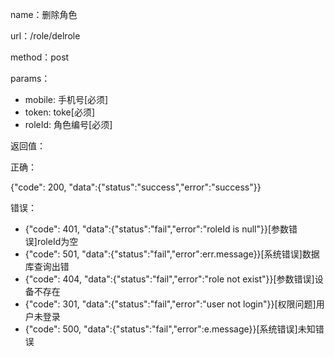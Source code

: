 name：删除角色

url：/role/delrole

method：post

params：

* mobile: 手机号[必须]
* token: toke[必须]
* roleId: 角色编号[必须]

返回值：

正确：

{"code": 200, "data":{"status":"success","error":"success"}}

错误：

* {"code": 401, "data":{"status":"fail","error":"roleId is null"}}[参数错误]roleId为空
* {"code": 501, "data":{"status":"fail","error":err.message}}[系统错误]数据库查询出错
* {"code": 404, "data":{"status":"fail","error":"role not exist"}}[参数错误]设备不存在
* {"code": 301, "data":{"status":"fail","error":"user not login"}}[权限问题]用户未登录
* {"code": 500, "data":{"status":"fail","error":e.message}}[系统错误]未知错误
